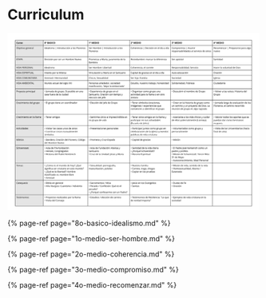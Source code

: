 # Curriculum

![](../../.gitbook/assets/plan-general-pioneros-de-schoenstatt.svg)

{% page-ref page="8o-basico-idealismo.md" %}

{% page-ref page="1o-medio-ser-hombre.md" %}

{% page-ref page="2o-medio-coherencia.md" %}

{% page-ref page="3o-medio-compromiso.md" %}

{% page-ref page="4o-medio-recomenzar.md" %}

